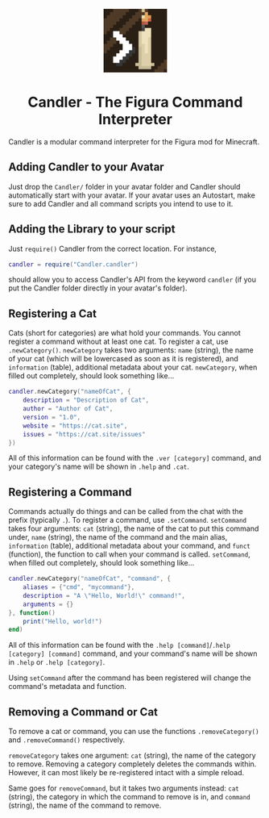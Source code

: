 <p align="center"><img src="https://github.com/Slymeball/figura-avatars/blob/main/Icons/candler%20icon.png?raw=true" width=25%></p>
<h1 align="center">Candler - The Figura Command Interpreter</h1>

Candler is a modular command interpreter for the Figura mod for Minecraft.

## Adding Candler to your Avatar

Just drop the `Candler/` folder in your avatar folder and Candler should automatically start with your avatar. If your avatar uses an Autostart, make sure to add Candler and all command scripts you intend to use to it.

## Adding the Library to your script

Just `require()` Candler from the correct location. For instance,

```lua
candler = require("Candler.candler")
```

should allow you to access Candler's API from the keyword `candler` (if you put the Candler folder directly in your avatar's folder).

## Registering a Cat

Cats (short for categories) are what hold your commands. You cannot register a command without at least one cat. To register a cat, use `.newCategory()`. `newCategory` takes two arguments: `name` (string), the name of your cat (which will be lowercased as soon as it is registered), and `information` (table), additional metadata about your cat. `newCategory`, when filled out completely, should look something like...

```lua
candler.newCategory("nameOfCat", {
    description = "Description of Cat",
    author = "Author of Cat",
    version = "1.0",
    website = "https://cat.site",
    issues = "https://cat.site/issues"
})
```

All of this information can be found with the `.ver [category]` command, and your category's name will be shown in `.help` and `.cat`.

## Registering a Command

Commands actually do things and can be called from the chat with the prefix (typically `.`). To register a command, use `.setCommand`. `setCommand` takes four arguments: `cat` (string), the name of the cat to put this command under, `name` (string), the name of the command and the main alias, `information` (table), additional metadata about your command, and `funct` (function), the function to call when your command is called. `setCommand`, when filled out completely, should look something like...

```lua
candler.newCategory("nameOfCat", "command", {
    aliases = {"cmd", "mycommand"},
    description = "A \"Hello, World!\" command!",
    arguments = {}
}, function()
    print("Hello, world!")
end)
```

All of this information can be found with the `.help [command]`/`.help [category] [command]` command, and your command's name will be shown in `.help` or `.help [category]`.

Using `setCommand` after the command has been registered will change the command's metadata and function.

## Removing a Command or Cat

To remove a cat or command, you can use the functions `.removeCategory()` and `.removeCommand()` respectively.

`removeCategory` takes one argument: `cat` (string), the name of the category to remove. Removing a category completely deletes the commands within. However, it can most likely be re-registered intact with a simple reload.

Same goes for `removeCommand`, but it takes two arguments instead: `cat` (string), the category in which the command to remove is in, and `command` (string), the name of the command to remove.
